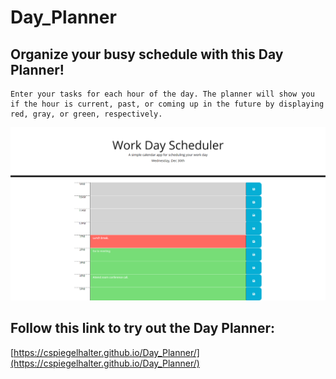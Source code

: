 # Day_Planner

## Organize your busy schedule with this Day Planner!
    Enter your tasks for each hour of the day. The planner will show you if the hour is current, past, or coming up in the future by displaying red, gray, or green, respectively.

![Day Planner](./Assets/planner.png "Day Planner")

## Follow this link to try out the Day Planner:
[https://cspiegelhalter.github.io/Day_Planner/](https://cspiegelhalter.github.io/Day_Planner/)


